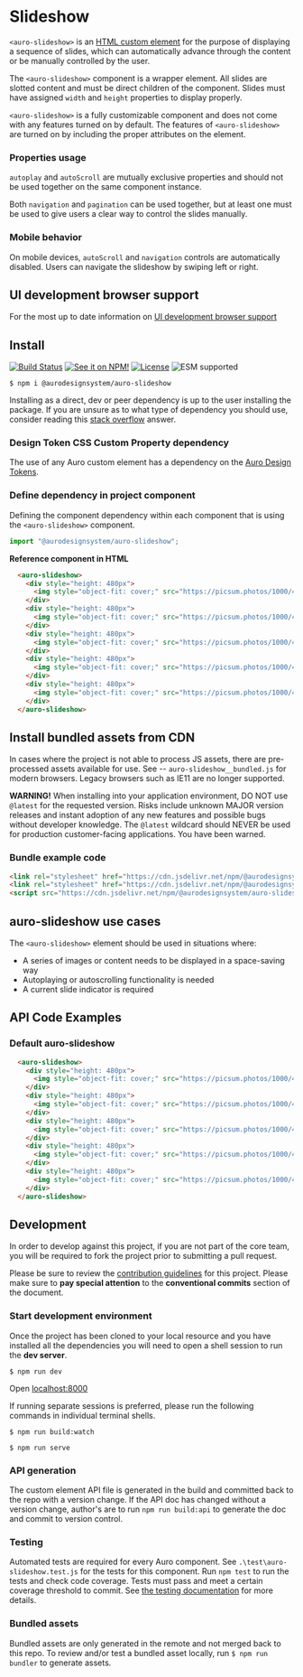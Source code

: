<!--
The README.md file is a compiled document. No edits should be made directly to this file.

README.md is created by running `npm run build:docs`.

This file is generated based on a template fetched from
`https://raw.githubusercontent.com/AlaskaAirlines/WC-Generator/master/componentDocs/README_updated_paths.md`
and copied to `./componentDocs/README.md` each time the the docs are compiled.

The following sections are editable by making changes to the following files:

| SECTION                | DESCRIPTION                                       | FILE LOCATION                       |
|------------------------|---------------------------------------------------|-------------------------------------|
| Description            | Description of the component                      | `./docs/partials/description.md`    |
| Use Cases              | Examples for when to use this component           | `./docs/partials/useCases.md`       |
| Additional Information | For use to add any component specific information | `./docs/partials/readmeAddlInfo.md` |
| Component Example Code | HTML sample code of the components use            | `./apiExamples/basic.html`          |
-->

# Slideshow

<!-- AURO-GENERATED-CONTENT:START (FILE:src=./docs/partials/description.md) -->
<!-- The below content is automatically added from ./docs/partials/description.md -->
`<auro-slideshow>` is an [HTML custom element](https://developer.mozilla.org/en-US/docs/Web/Web_Components/Using_custom_elements) for the purpose of displaying a sequence of slides, which can automatically advance through the content or be manually controlled by the user. 

The `<auro-slideshow>` component is a wrapper element. All slides are slotted content and must be direct children of the component. Slides must have assigned `width` and `height` properties to display properly.

`<auro-slideshow>` is a fully customizable component and does not come with any features turned on by default. The features of `<auro-slideshow>` are turned on by including the proper attributes on the element.
<!-- AURO-GENERATED-CONTENT:END -->
<!-- AURO-GENERATED-CONTENT:START (FILE:src=./docs/partials/readmeAddlInfo.md) -->
<!-- The below content is automatically added from ./docs/partials/readmeAddlInfo.md -->

###  Properties usage

`autoplay` and `autoScroll` are mutually exclusive properties and should not be used together on the same component instance. 

Both `navigation` and `pagination` can be used together, but at least one must be used to give users a clear way to control the slides manually.

### Mobile behavior

On mobile devices, `autoScroll` and `navigation` controls are automatically disabled. Users can navigate the slideshow by swiping left or right.
<!-- AURO-GENERATED-CONTENT:END -->

## UI development browser support

<!-- AURO-GENERATED-CONTENT:START (REMOTE:url=https://raw.githubusercontent.com/AlaskaAirlines/WC-Generator/master/componentDocs/partials/browserSupport.md) -->
For the most up to date information on [UI development browser support](https://auro.alaskaair.com/support/browsersSupport)

<!-- AURO-GENERATED-CONTENT:END -->

## Install

<!-- AURO-GENERATED-CONTENT:START (REMOTE:url=https://raw.githubusercontent.com/AlaskaAirlines/WC-Generator/master/componentDocs/partials/usage/componentInstall_esm.md) -->
[![Build Status](https://img.shields.io/github/actions/workflow/status/AlaskaAirlines/auro-slideshow/testPublish.yml?style=for-the-badge)](https://github.com/AlaskaAirlines/auro-slideshow/actions/workflows/testPublish.yml)
[![See it on NPM!](https://img.shields.io/npm/v/@aurodesignsystem/auro-slideshow?style=for-the-badge&color=orange)](https://www.npmjs.com/package/@aurodesignsystem/auro-slideshow)
[![License](https://img.shields.io/npm/l/@aurodesignsystem/auro-slideshow?color=blue&style=for-the-badge)](https://www.apache.org/licenses/LICENSE-2.0)
![ESM supported](https://img.shields.io/badge/ESM-compatible-FFE900?style=for-the-badge)

```shell
$ npm i @aurodesignsystem/auro-slideshow
```

Installing as a direct, dev or peer dependency is up to the user installing the package. If you are unsure as to what type of dependency you should use, consider reading this [stack overflow](https://stackoverflow.com/questions/18875674/whats-the-difference-between-dependencies-devdependencies-and-peerdependencies) answer.

<!-- AURO-GENERATED-CONTENT:END -->

### Design Token CSS Custom Property dependency

<!-- AURO-GENERATED-CONTENT:START (REMOTE:url=https://raw.githubusercontent.com/AlaskaAirlines/WC-Generator/master/componentDocs/partials/development/designTokens.md) -->
The use of any Auro custom element has a dependency on the [Auro Design Tokens](https://auro.alaskaair.com/getting-started/developers/design-tokens).

<!-- AURO-GENERATED-CONTENT:END -->

### Define dependency in project component

<!-- AURO-GENERATED-CONTENT:START (REMOTE:url=https://raw.githubusercontent.com/AlaskaAirlines/WC-Generator/master/componentDocs/partials/usage/componentImportDescription.md) -->
Defining the component dependency within each component that is using the `<auro-slideshow>` component.

<!-- AURO-GENERATED-CONTENT:END -->
<!-- AURO-GENERATED-CONTENT:START (REMOTE:url=https://raw.githubusercontent.com/AlaskaAirlines/WC-Generator/master/componentDocs/partials/usage/componentImport.md) -->

```js
import "@aurodesignsystem/auro-slideshow";
```

<!-- AURO-GENERATED-CONTENT:END -->
**Reference component in HTML**
<!-- AURO-GENERATED-CONTENT:START (CODE:src=./apiExamples/basic.html) -->
<!-- The below code snippet is automatically added from ./apiExamples/basic.html -->

```html
  <auro-slideshow>
    <div style="height: 480px">
      <img style="object-fit: cover;" src="https://picsum.photos/1000/480?random=1" alt="Random image 1">
    </div>
    <div style="height: 480px">
      <img style="object-fit: cover;" src="https://picsum.photos/1000/480?random=2" alt="Random image 2">
    </div>
    <div style="height: 480px">
      <img style="object-fit: cover;" src="https://picsum.photos/1000/480?random=3" alt="Random image 3">
    </div>
    <div style="height: 480px">
      <img style="object-fit: cover;" src="https://picsum.photos/1000/480?random=4" alt="Random image 4">
    </div>
    <div style="height: 480px">
      <img style="object-fit: cover;" src="https://picsum.photos/1000/480?random=5" alt="Random image 5">
    </div>    
  </auro-slideshow>
```
<!-- AURO-GENERATED-CONTENT:END -->

## Install bundled assets from CDN

<!-- AURO-GENERATED-CONTENT:START (REMOTE:url=https://raw.githubusercontent.com/AlaskaAirlines/WC-Generator/master/componentDocs/partials/usage/bundleInstallDescription.md) -->
In cases where the project is not able to process JS assets, there are pre-processed assets available for use. See -- `auro-slideshow__bundled.js` for modern browsers. Legacy browsers such as IE11 are no longer supported.

**WARNING!** When installing into your application environment, DO NOT use `@latest` for the requested version. Risks include unknown MAJOR version releases and instant adoption of any new features and possible bugs without developer knowledge. The `@latest` wildcard should NEVER be used for production customer-facing applications. You have been warned.

<!-- AURO-GENERATED-CONTENT:END -->

### Bundle example code

<!-- AURO-GENERATED-CONTENT:START (REMOTE:url=https://raw.githubusercontent.com/AlaskaAirlines/WC-Generator/master/componentDocs/partials/usage/bundleUseModBrowsers.md) -->

```html
<link rel="stylesheet" href="https://cdn.jsdelivr.net/npm/@aurodesignsystem/design-tokens@/dist/auro-classic/CSSCustomProperties.css" />
<link rel="stylesheet" href="https://cdn.jsdelivr.net/npm/@aurodesignsystem/webcorestylesheets@/dist/bundled/essentials.css" />
<script src="https://cdn.jsdelivr.net/npm/@aurodesignsystem/auro-slideshow@0.0.0/dist/auro-slideshow__bundled.js" type="module"></script>
```

<!-- AURO-GENERATED-CONTENT:END -->

## auro-slideshow use cases

<!-- AURO-GENERATED-CONTENT:START (FILE:src=./docs/partials/useCases.md) -->
<!-- The below content is automatically added from ./docs/partials/useCases.md -->
The `<auro-slideshow>` element should be used in situations where:

* A series of images or content needs to be displayed in a space-saving way
* Autoplaying or autoscrolling functionality is needed
* A current slide indicator is required
<!-- AURO-GENERATED-CONTENT:END -->

## API Code Examples

### Default auro-slideshow

<!-- AURO-GENERATED-CONTENT:START (CODE:src=./apiExamples/basic.html) -->
<!-- The below code snippet is automatically added from ./apiExamples/basic.html -->

```html
  <auro-slideshow>
    <div style="height: 480px">
      <img style="object-fit: cover;" src="https://picsum.photos/1000/480?random=1" alt="Random image 1">
    </div>
    <div style="height: 480px">
      <img style="object-fit: cover;" src="https://picsum.photos/1000/480?random=2" alt="Random image 2">
    </div>
    <div style="height: 480px">
      <img style="object-fit: cover;" src="https://picsum.photos/1000/480?random=3" alt="Random image 3">
    </div>
    <div style="height: 480px">
      <img style="object-fit: cover;" src="https://picsum.photos/1000/480?random=4" alt="Random image 4">
    </div>
    <div style="height: 480px">
      <img style="object-fit: cover;" src="https://picsum.photos/1000/480?random=5" alt="Random image 5">
    </div>    
  </auro-slideshow>
```
<!-- AURO-GENERATED-CONTENT:END -->

## Development

<!-- AURO-GENERATED-CONTENT:START (REMOTE:url=https://raw.githubusercontent.com/AlaskaAirlines/WC-Generator/master/componentDocs/partials/development/developmentDescription.md) -->
In order to develop against this project, if you are not part of the core team, you will be required to fork the project prior to submitting a pull request.

Please be sure to review the [contribution guidelines](https://auro.alaskaair.com/contributing) for this project. Please make sure to **pay special attention** to the **conventional commits** section of the document.

<!-- AURO-GENERATED-CONTENT:END -->

### Start development environment

<!-- AURO-GENERATED-CONTENT:START (REMOTE:url=https://raw.githubusercontent.com/AlaskaAirlines/WC-Generator/master/componentDocs/partials/development/localhost.md) -->
Once the project has been cloned to your local resource and you have installed all the dependencies you will need to open a shell session to run the **dev server**.

```shell
$ npm run dev
```

Open [localhost:8000](http://localhost:8000/)

If running separate sessions is preferred, please run the following commands in individual terminal shells.

```shell
$ npm run build:watch

$ npm run serve
```

<!-- AURO-GENERATED-CONTENT:END -->

### API generation

<!-- AURO-GENERATED-CONTENT:START (REMOTE:url=https://raw.githubusercontent.com/AlaskaAirlines/WC-Generator/master/componentDocs/partials/development/api.md) -->
The custom element API file is generated in the build and committed back to the repo with a version change. If the API doc has changed without a version change, author's are to run `npm run build:api` to generate the doc and commit to version control.

<!-- AURO-GENERATED-CONTENT:END -->

### Testing

<!-- AURO-GENERATED-CONTENT:START (REMOTE:url=https://raw.githubusercontent.com/AlaskaAirlines/WC-Generator/master/componentDocs/partials/development/testing.md) -->
Automated tests are required for every Auro component. See `.\test\auro-slideshow.test.js` for the tests for this component. Run `npm test` to run the tests and check code coverage. Tests must pass and meet a certain coverage threshold to commit. See [the testing documentation](https://auro.alaskaair.com/support/tests) for more details.

<!-- AURO-GENERATED-CONTENT:END -->

### Bundled assets

<!-- AURO-GENERATED-CONTENT:START (REMOTE:url=https://raw.githubusercontent.com/AlaskaAirlines/WC-Generator/master/componentDocs/partials/development/bundles.md) -->
Bundled assets are only generated in the remote and not merged back to this repo. To review and/or test a bundled asset locally, run `$ npm run bundler` to generate assets.

<!-- AURO-GENERATED-CONTENT:END -->
